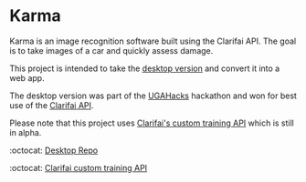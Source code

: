 # Karma 

Karma is an image recognition software built using the Clarifai API. The goal is to take images of a car and quickly assess damage. 

This project is intended to take the [desktop version](http://devpost.com/software/ugahacksrepo) and convert it into a web app. 

The desktop version was part of the [UGAHacks](http://ugahacks.devpost.com/) hackathon and won for best use of the [Clarifai API](https://github.com/Clarifai/hackathon.git).

Please note that this project uses [Clarifai's custom training API](https://github.com/Clarifai/hackathon.git) which is still in alpha. 


:octocat: [Desktop Repo](https://github.com/mhijazi1/Karma-hackathon)

:octocat: [Clarifai custom training API](https://github.com/Clarifai/hackathon.git)
